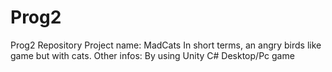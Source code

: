 # Prog2
Prog2 Repository
Project name: MadCats
  In short terms, an angry birds like game but with cats.
Other infos:
  By using Unity
  C#
  Desktop/Pc game
  
